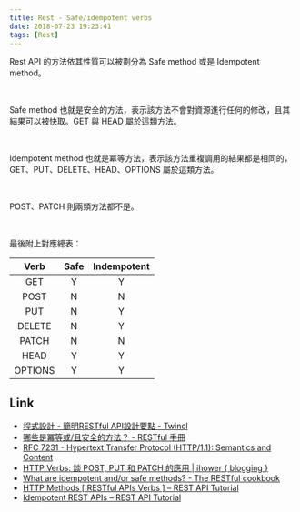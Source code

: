 ```yaml
---
title: Rest - Safe/idempotent verbs
date: 2018-07-23 19:23:41
tags: [Rest]
---
```


Rest API 的方法依其性質可以被劃分為 Safe method 或是 Idempotent method。 

<!-- More -->

<br/>

Safe method 也就是安全的方法，表示該方法不會對資源進行任何的修改，且其結果可以被快取。GET 與 HEAD 屬於這類方法。  

<br/>


Idempotent method 也就是冪等方法，表示該方法重複調用的結果都是相同的， GET、PUT、DELETE、HEAD、OPTIONS 屬於這類方法。  

<br/>


POST、PATCH 則兩類方法都不是。  

<br/>


最後附上對應總表：  

| Verb | Safe | Indempotent |
|:-------------:|:-------------:|:-----:|
| GET | Y | Y |
| POST | N | N |
| PUT | N | Y |
| DELETE | N | Y |
| PATCH | N | N |
| HEAD | Y | Y |
| OPTIONS | Y | Y |


Link
----
* [程式設計 - 簡明RESTful API設計要點 - Twincl](https://tw.twincl.com/programming/*641y)
* [哪些是冪等或/且安全的方法？ - RESTful 手冊](https://sofish.github.io/restcookbook/http%20methods/idempotency/)
* [RFC 7231 - Hypertext Transfer Protocol (HTTP/1.1): Semantics and Content](https://tools.ietf.org/html/rfc7231#section-4.2)
* [HTTP Verbs: 談 POST, PUT 和 PATCH 的應用 | ihower { blogging }](https://ihower.tw/blog/archives/6483)
* [What are idempotent and/or safe methods? - The RESTful cookbook](http://restcookbook.com/HTTP%20Methods/idempotency/)
* [HTTP Methods [ RESTful APIs Verbs ] – REST API Tutorial](https://restfulapi.net/http-methods/)
* [Idempotent REST APIs – REST API Tutorial](https://restfulapi.net/idempotent-rest-apis/)
